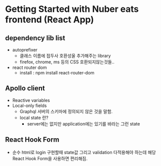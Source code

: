 # Getting Started with Nuber eats frontend (React App)

## dependency lib list
- autoprefixer
  - 클래스 이름에 접두사 호환성울 추가해주는 library
  - firefox, chrome, ms 등의 CSS 호환되지않는것들..
- react router dom
  - install : npm install react-router-dom
  
## Apollo client
- Reactive variables
- Local-only fields
  - Graphql 서버의 스키마에 정의되지 않은 것을 말함.
  - local state 란?
    - server에는 없지만 application에는 있기를 바라는 그런 state

## React Hook Form
- 순수 html로 login 구현할때 state값 그리고 validation 다적용해야 하는데
해당 React Hook Form을 사용하면 편리해짐.

